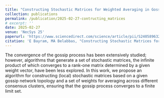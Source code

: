 ```yaml
---
title: "Constructing Stochastic Matrices for Weighted Averaging in Gossip Networks"
collection: publications
permalink: /publication/2025-02-27-contructing_matrices
# excerpt: ''
date: 2025-02-27
venue: 'NecSys 25'
paperurl: 'https://www.sciencedirect.com/science/article/pii/S2405896325003957'
citation: 'E Bayram, MA Belabbas, "Constructing Stochastic Matrices for Weighted Averaging in Gossip Networks", 10th IFAC Conference on Networked Systems NECSYS 2025, Hong-Kong.'
---
```


The convergence of the gossip process has been extensively studied; however, algorithms that generate a set of stochastic matrices, the infinite product of which converges to a rank-one matrix determined by a given weight vector, have been less explored. In this work, we propose an algorithm for constructing (local) stochastic matrices based on a given gossip network topology and a set of weights for averaging across different consensus clusters, ensuring that the gossip process converges to a finite limit set.